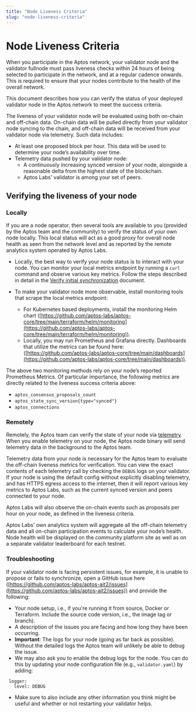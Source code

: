 ```yaml
---
title: "Node Liveness Criteria"
slug: "node-liveness-criteria"
---
```


# Node Liveness Criteria

When you participate in the Aptos network, your validator node and the validator fullnode must pass liveness checks within 24 hours of being selected to participate in the network, and at a regular cadence onwards. This is required to ensure that your nodes contribute to the health of the overall network. 

This document describes how you can verify the status of your deployed validator node in the Aptos network to meet the success criteria.

The liveness of your validator node will be evaluated using both on-chain and off-chain data. On-chain data will be pulled directly from your validator node  syncing to the chain, and off-chain data will be received from your validator node via telemetry. Such data includes:

- At least one proposed block per hour. This data will be used to determine your node’s availability over time.
- Telemetry data pushed by your validator node:
  - A continuously increasing synced version of your node, alongside a reasonable delta from the highest state of the blockchain.
  - Aptos Labs' validator is among your set of peers.

## Verifying the liveness of your node

### Locally

If you are a node operator, then several tools are available to you (provided by the Aptos team and the community) to verify the status of your own node locally. This local status will act as a good proxy for overall node health as seen from the network level and as reported by the remote analytics system operated by Aptos Labs. 

- Locally, the best way to verify your node status is to interact with your node. You can monitor your local metrics endpoint by running a `curl` command and observe various key metrics. Follow the steps described in detail in the [Verify initial synchronization](/nodes/full-node/fullnode-source-code-or-docker.md#verify-the-correctness-of-your-fullnode) document.

- To make your validator node more observable, install monitoring tools that scrape the local metrics endpoint:
    - For Kubernetes based deployments, install the monitoring Helm chart ([https://github.com/aptos-labs/aptos-core/tree/main/terraform/helm/monitoring](https://github.com/aptos-labs/aptos-core/tree/main/terraform/helm/monitoring)).
    - Locally, you may run Prometheus and Grafana directly. Dashboards that utilize the metrics can be found here: ([https://github.com/aptos-labs/aptos-core/tree/main/dashboards](https://github.com/aptos-labs/aptos-core/tree/main/dashboards)).

The above two monitoring methods rely on your node’s reported Prometheus Metrics. Of particular importance, the following metrics are directly related to the liveness success criteria above:

- `aptos_consensus_proposals_count`
- `aptos_state_sync_version{type="synced"}`
- `aptos_connections`

### Remotely

Remotely, the Aptos team can verify the state of your node via [telemetry](/reference/telemetry.md). When you enable telemetry on your node, the Aptos node binary will send telemetry data in the background to the Aptos team.

Telemetry data from your node is necessary for the Aptos team to evaluate the off-chain liveness metrics for verification. You can view the exact contents of each telemetry call by checking the `DEBUG` logs on your validator. If your node is using the default config without explicitly disabling telemetry, and has HTTPS egress access to the internet, then it will report various key metrics to Aptos Labs, such as the current synced version and peers connected to your node. 

Aptos Labs will also observe the on-chain events such as proposals per hour on your node, as defined in the liveness criteria.

Aptos Labs’ own analytics system will aggregate all the off-chain telemetry data and all on-chain participation events to calculate your node’s health. Node health will be displayed on the community platform site as well as on a separate validator leaderboard for each testnet.

### Troubleshooting

If your validator node is facing persistent issues, for example, it is unable to propose or fails to synchronize, open a GitHub issue here ([https://github.com/aptos-labs/aptos-ait2/issues](https://github.com/aptos-labs/aptos-ait2/issues)) and provide the following:
- Your node setup, i.e., if you're running it from source, Docker or Terraform. Include the source code version, i.e., the image tag or branch).
- A description of the issues you are facing and how long they have been occurring.
- **Important**: The logs for your node (going as far back as possible). Without the detailed logs the Aptos team will unlikely be able to debug the issue.
- We may also ask you to enable the debug logs for the node. You can do this by updating your node configuration file (e.g., `validator.yaml`) by adding:
```
 logger:
   level: DEBUG
```
- Make sure to also include any other information you think might be useful and whether or not restarting your validator helps.
